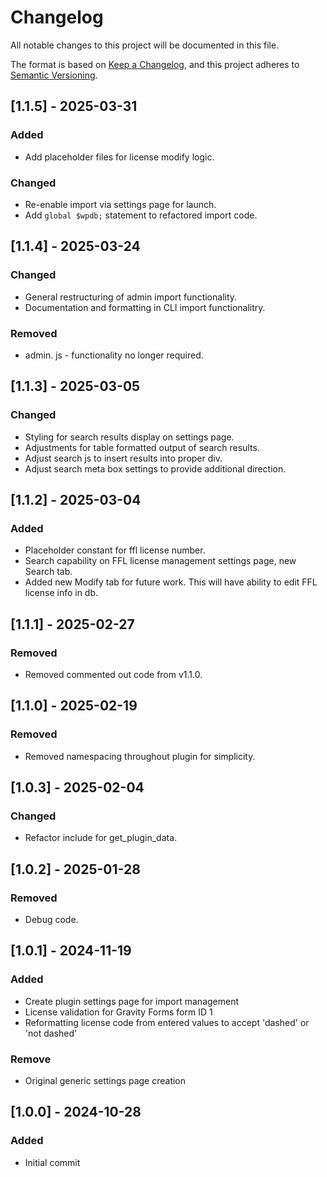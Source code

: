 # Changelog

All notable changes to this project will be documented in this file.

The format is based on [Keep a Changelog](https://keepachangelog.com/en/1.1.0/),
and this project adheres to [Semantic Versioning](https://semver.org/spec/v2.0.0.html).

## [1.1.5] - 2025-03-31

### Added

- Add placeholder files for license modify logic. 

### Changed

- Re-enable import via settings page for launch.
- Add `global $wpdb;` statement to refactored import code. 

## [1.1.4] - 2025-03-24

### Changed

- General restructuring of admin import functionality. 
- Documentation and formatting in CLI import functionalitry. 

### Removed

- admin. js - functionality no longer required. 

## [1.1.3] - 2025-03-05

### Changed

- Styling for search results display on settings page. 
- Adjustments for table formatted output of search results. 
- Adjust search js to insert results into proper div.
- Adjust search meta box settings to provide additional direction. 

## [1.1.2] - 2025-03-04

### Added
 - Placeholder constant for ffl license number. 
 - Search capability on FFL license management settings page, new Search tab.
 - Added new Modify tab for future work. This will have ability to edit FFL license info in db.
 
## [1.1.1] - 2025-02-27

### Removed

- Removed commented out code from v1.1.0. 

## [1.1.0] - 2025-02-19

### Removed

- Removed namespacing throughout plugin for simplicity. 

## [1.0.3] - 2025-02-04

### Changed

- Refactor include for get_plugin_data.

## [1.0.2] - 2025-01-28

### Removed

- Debug code.

## [1.0.1] - 2024-11-19

### Added

- Create plugin settings page for import management
- License validation for Gravity Forms form ID 1
- Reformatting license code from entered values to accept 'dashed' or 'not dashed'

### Remove

- Original generic settings page creation

## [1.0.0] - 2024-10-28

### Added

- Initial commit